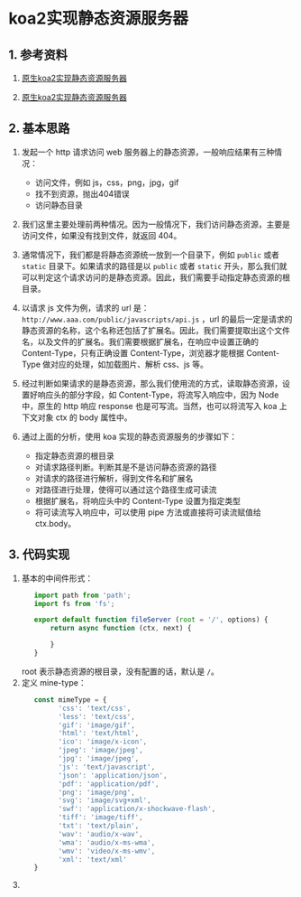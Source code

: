 # koa2实现静态资源服务器

## 1. 参考资料

1. [原生koa2实现静态资源服务器](https://chenshenhai.github.io/koa2-note/note/static/server.html)

2. [原生koa2实现静态资源服务器](https://chenshenhai.github.io/koa2-note/note/static/server.html)

## 2. 基本思路

1. 发起一个 http 请求访问 web 服务器上的静态资源，一般响应结果有三种情况：
   - 访问文件，例如 js，css，png，jpg，gif
   - 找不到资源，抛出404错误
   - 访问静态目录
   

2. 我们这里主要处理前两种情况。因为一般情况下，我们访问静态资源，主要是访问文件，如果没有找到文件，就返回 404。

3. 通常情况下，我们都是将静态资源统一放到一个目录下，例如 `public` 或者 `static` 目录下。如果请求的路径是以 `public` 或者 `static` 开头，那么我们就可以判定这个请求访问的是静态资源。因此，我们需要手动指定静态资源的根目录。

4. 以请求 js 文件为例，请求的 url 是：`http://www.aaa.com/public/javascripts/api.js` ，url 的最后一定是请求的静态资源的名称，这个名称还包括了扩展名。因此，我们需要提取出这个文件名，以及文件的扩展名。我们需要根据扩展名，在响应中设置正确的 Content-Type，只有正确设置 Content-Type，浏览器才能根据 Content-Type 做对应的处理，如加载图片、解析 css、js 等。

5. 经过判断如果请求的是静态资源，那么我们使用流的方式，读取静态资源，设置好响应头的部分字段，如 Content-Type，将流写入响应中，因为 Node 中，原生的 http 响应 response 也是可写流。当然，也可以将流写入 koa 上下文对象 ctx 的 body 属性中。

6. 通过上面的分析，使用 koa 实现的静态资源服务的步骤如下：
   - 指定静态资源的根目录
   - 对请求路径判断。判断其是不是访问静态资源的路径
   - 对请求的路径进行解析，得到文件名和扩展名
   - 对路径进行处理，使得可以通过这个路径生成可读流
   - 根据扩展名，将响应头中的 Content-Type 设置为指定类型
   - 将可读流写入响应中，可以使用 pipe 方法或直接将可读流赋值给 ctx.body。




## 3. 代码实现

1. 基本的中间件形式：
   ```js
      import path from 'path';
      import fs from 'fs';

      export default function fileServer (root = '/', options) {
          return async function (ctx, next) {

          }
      }
   ```
   root 表示静态资源的根目录，没有配置的话，默认是 `/`。
2. 定义 mine-type：
   ```js
      const mimeType = {
            'css': 'text/css',
            'less': 'text/css',
            'gif': 'image/gif',
            'html': 'text/html',
            'ico': 'image/x-icon',
            'jpeg': 'image/jpeg',
            'jpg': 'image/jpeg',
            'js': 'text/javascript',
            'json': 'application/json',
            'pdf': 'application/pdf',
            'png': 'image/png',
            'svg': 'image/svg+xml',
            'swf': 'application/x-shockwave-flash',
            'tiff': 'image/tiff',
            'txt': 'text/plain',
            'wav': 'audio/x-wav',
            'wma': 'audio/x-ms-wma',
            'wmv': 'video/x-ms-wmv',
            'xml': 'text/xml'
      }
   ```
3. 